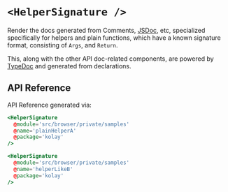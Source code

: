 # `<HelperSignature />`

Render the docs generated from Comments, [JSDoc](https://jsdoc.app/), etc, specialized specifically for helpers and plain functions, which have a known signature format, consisting of `Args`, and `Return`.

This, along with the other API doc-related components, are powered by [TypeDoc](https://typedoc.org/) and generated from declarations.

## API Reference

API Reference generated via:

```hbs live no-shadow preview below
<HelperSignature
  @module='src/browser/private/samples'
  @name='plainHelperA'
  @package='kolay'
/>
```

```hbs live no-shadow preview below
<HelperSignature
  @module='src/browser/private/samples'
  @name='helperLikeB'
  @package='kolay'
/>
```
